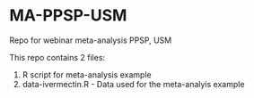 # MA-PPSP-USM
Repo for webinar meta-analysis PPSP, USM

This repo contains 2 files:

1) R script for meta-analysis example
2) data-ivermectin.R - Data used for the meta-analyis example
